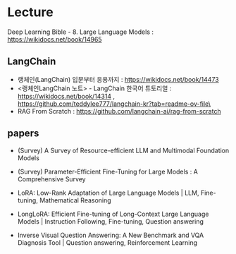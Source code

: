 # Lecture
Deep Learning Bible - 8. Large Language Models : https://wikidocs.net/book/14965

## LangChain
- 랭체인(LangChain) 입문부터 응용까지 : https://wikidocs.net/book/14473  
- <랭체인LangChain 노트> - LangChain 한국어 튜토리얼 :  https://wikidocs.net/book/14314  , https://github.com/teddylee777/langchain-kr?tab=readme-ov-file\
- RAG From Scratch : https://github.com/langchain-ai/rag-from-scratch

## papers
- (Survey) A Survey of Resource-efficient LLM and Multimodal Foundation Models
- (Survey) Parameter-Efficient Fine-Tuning for Large Models : A Comprehensive Survey

- LoRA: Low-Rank Adaptation of Large Language Models | LLM, Fine-tuning, Mathematical Reasoning
- LongLoRA: Efficient Fine-tuning of Long-Context Large Language Models | Instruction Following, Fine-tuning, Question answering
- Inverse Visual Question Answering: A New Benchmark and VQA Diagnosis Tool | Question answering, Reinforcement Learning

